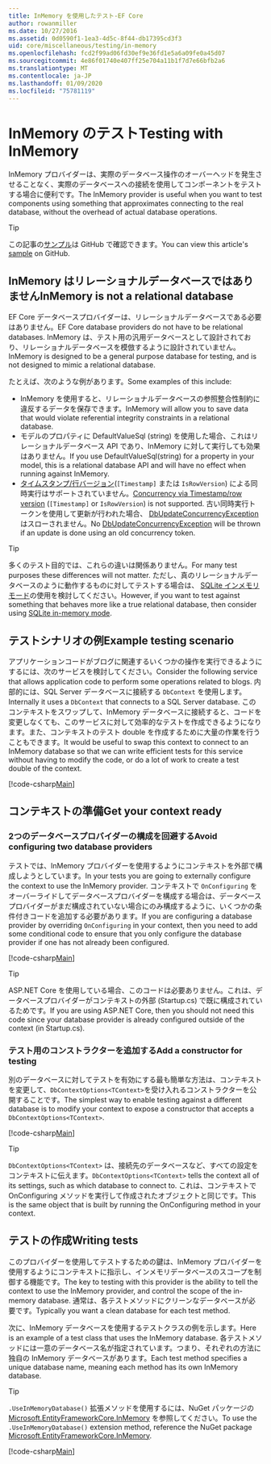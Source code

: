 ```yaml
---
title: InMemory を使用したテスト-EF Core
author: rowanmiller
ms.date: 10/27/2016
ms.assetid: 0d0590f1-1ea3-4d5c-8f44-db17395cd3f3
uid: core/miscellaneous/testing/in-memory
ms.openlocfilehash: fcd2f99ad06fd30ef9e36fd1e5a6a09fe0a45d07
ms.sourcegitcommit: 4e86f01740e407ff25e704a11b1f7d7e66bfb2a6
ms.translationtype: MT
ms.contentlocale: ja-JP
ms.lasthandoff: 01/09/2020
ms.locfileid: "75781119"
---
```

# <a name="testing-with-inmemory"></a><span data-ttu-id="ae227-102">InMemory のテスト</span><span class="sxs-lookup"><span data-stu-id="ae227-102">Testing with InMemory</span></span>

<span data-ttu-id="ae227-103">InMemory プロバイダーは、実際のデータベース操作のオーバーヘッドを発生させることなく、実際のデータベースへの接続を使用してコンポーネントをテストする場合に便利です。</span><span class="sxs-lookup"><span data-stu-id="ae227-103">The InMemory provider is useful when you want to test components using something that approximates connecting to the real database, without the overhead of actual database operations.</span></span>

> [!TIP]  
> <span data-ttu-id="ae227-104">この記事の[サンプル](https://github.com/aspnet/EntityFramework.Docs/tree/master/samples/core/Miscellaneous/Testing)は GitHub で確認できます。</span><span class="sxs-lookup"><span data-stu-id="ae227-104">You can view this article's [sample](https://github.com/aspnet/EntityFramework.Docs/tree/master/samples/core/Miscellaneous/Testing) on GitHub.</span></span>

## <a name="inmemory-is-not-a-relational-database"></a><span data-ttu-id="ae227-105">InMemory はリレーショナルデータベースではありません</span><span class="sxs-lookup"><span data-stu-id="ae227-105">InMemory is not a relational database</span></span>

<span data-ttu-id="ae227-106">EF Core データベースプロバイダーは、リレーショナルデータベースである必要はありません。</span><span class="sxs-lookup"><span data-stu-id="ae227-106">EF Core database providers do not have to be relational databases.</span></span> <span data-ttu-id="ae227-107">InMemory は、テスト用の汎用データベースとして設計されており、リレーショナルデータベースを模倣するように設計されていません。</span><span class="sxs-lookup"><span data-stu-id="ae227-107">InMemory is designed to be a general purpose database for testing, and is not designed to mimic a relational database.</span></span>

<span data-ttu-id="ae227-108">たとえば、次のような例があります。</span><span class="sxs-lookup"><span data-stu-id="ae227-108">Some examples of this include:</span></span>

* <span data-ttu-id="ae227-109">InMemory を使用すると、リレーショナルデータベースの参照整合性制約に違反するデータを保存できます。</span><span class="sxs-lookup"><span data-stu-id="ae227-109">InMemory will allow you to save data that would violate referential integrity constraints in a relational database.</span></span>
* <span data-ttu-id="ae227-110">モデルのプロパティに DefaultValueSql (string) を使用した場合、これはリレーショナルデータベース API であり、InMemory に対して実行しても効果はありません。</span><span class="sxs-lookup"><span data-stu-id="ae227-110">If you use DefaultValueSql(string) for a property in your model, this is a relational database API and will have no effect when running against InMemory.</span></span>
* <span data-ttu-id="ae227-111">[タイムスタンプ/行バージョン](xref:core/modeling/concurrency#timestamprowversion)(`[Timestamp]` または `IsRowVersion`) による同時実行はサポートされていません。</span><span class="sxs-lookup"><span data-stu-id="ae227-111">[Concurrency via Timestamp/row version](xref:core/modeling/concurrency#timestamprowversion) (`[Timestamp]` or `IsRowVersion`) is not supported.</span></span> <span data-ttu-id="ae227-112">古い同時実行トークンを使用して更新が行われた場合、 [DbUpdateConcurrencyException](https://docs.microsoft.com/dotnet/api/microsoft.entityframeworkcore.dbupdateconcurrencyexception)はスローされません。</span><span class="sxs-lookup"><span data-stu-id="ae227-112">No [DbUpdateConcurrencyException](https://docs.microsoft.com/dotnet/api/microsoft.entityframeworkcore.dbupdateconcurrencyexception) will be thrown if an update is done using an old concurrency token.</span></span>

> [!TIP]  
> <span data-ttu-id="ae227-113">多くのテスト目的では、これらの違いは関係ありません。</span><span class="sxs-lookup"><span data-stu-id="ae227-113">For many test purposes these differences will not matter.</span></span> <span data-ttu-id="ae227-114">ただし、真のリレーショナルデータベースのように動作するものに対してテストする場合は、 [SQLite インメモリモード](sqlite.md)の使用を検討してください。</span><span class="sxs-lookup"><span data-stu-id="ae227-114">However, if you want to test against something that behaves more like a true relational database, then consider using [SQLite in-memory mode](sqlite.md).</span></span>

## <a name="example-testing-scenario"></a><span data-ttu-id="ae227-115">テストシナリオの例</span><span class="sxs-lookup"><span data-stu-id="ae227-115">Example testing scenario</span></span>

<span data-ttu-id="ae227-116">アプリケーションコードがブログに関連するいくつかの操作を実行できるようにするには、次のサービスを検討してください。</span><span class="sxs-lookup"><span data-stu-id="ae227-116">Consider the following service that allows application code to perform some operations related to blogs.</span></span> <span data-ttu-id="ae227-117">内部的には、SQL Server データベースに接続する `DbContext` を使用します。</span><span class="sxs-lookup"><span data-stu-id="ae227-117">Internally it uses a `DbContext` that connects to a SQL Server database.</span></span> <span data-ttu-id="ae227-118">このコンテキストをスワップして、InMemory データベースに接続すると、コードを変更しなくても、このサービスに対して効率的なテストを作成できるようになります。また、コンテキストのテスト double を作成するために大量の作業を行うこともできます。</span><span class="sxs-lookup"><span data-stu-id="ae227-118">It would be useful to swap this context to connect to an InMemory database so that we can write efficient tests for this service without having to modify the code, or do a lot of work to create a test double of the context.</span></span>

[!code-csharp[Main](../../../../samples/core/Miscellaneous/Testing/BusinessLogic/BlogService.cs)]

## <a name="get-your-context-ready"></a><span data-ttu-id="ae227-119">コンテキストの準備</span><span class="sxs-lookup"><span data-stu-id="ae227-119">Get your context ready</span></span>

### <a name="avoid-configuring-two-database-providers"></a><span data-ttu-id="ae227-120">2つのデータベースプロバイダーの構成を回避する</span><span class="sxs-lookup"><span data-stu-id="ae227-120">Avoid configuring two database providers</span></span>

<span data-ttu-id="ae227-121">テストでは、InMemory プロバイダーを使用するようにコンテキストを外部で構成しようとしています。</span><span class="sxs-lookup"><span data-stu-id="ae227-121">In your tests you are going to externally configure the context to use the InMemory provider.</span></span> <span data-ttu-id="ae227-122">コンテキストで `OnConfiguring` をオーバーライドしてデータベースプロバイダーを構成する場合は、データベースプロバイダーがまだ構成されていない場合にのみ構成するように、いくつかの条件付きコードを追加する必要があります。</span><span class="sxs-lookup"><span data-stu-id="ae227-122">If you are configuring a database provider by overriding `OnConfiguring` in your context, then you need to add some conditional code to ensure that you only configure the database provider if one has not already been configured.</span></span>

[!code-csharp[Main](../../../../samples/core/Miscellaneous/Testing/BusinessLogic/BloggingContext.cs#OnConfiguring)]

> [!TIP]  
> <span data-ttu-id="ae227-123">ASP.NET Core を使用している場合、このコードは必要ありません。これは、データベースプロバイダーがコンテキストの外部 (Startup.cs) で既に構成されているためです。</span><span class="sxs-lookup"><span data-stu-id="ae227-123">If you are using ASP.NET Core, then you should not need this code since your database provider is already configured outside of the context (in Startup.cs).</span></span>

### <a name="add-a-constructor-for-testing"></a><span data-ttu-id="ae227-124">テスト用のコンストラクターを追加する</span><span class="sxs-lookup"><span data-stu-id="ae227-124">Add a constructor for testing</span></span>

<span data-ttu-id="ae227-125">別のデータベースに対してテストを有効にする最も簡単な方法は、コンテキストを変更して、`DbContextOptions<TContext>`を受け入れるコンストラクターを公開することです。</span><span class="sxs-lookup"><span data-stu-id="ae227-125">The simplest way to enable testing against a different database is to modify your context to expose a constructor that accepts a `DbContextOptions<TContext>`.</span></span>

[!code-csharp[Main](../../../../samples/core/Miscellaneous/Testing/BusinessLogic/BloggingContext.cs#Constructors)]

> [!TIP]  
> <span data-ttu-id="ae227-126">`DbContextOptions<TContext>` は、接続先のデータベースなど、すべての設定をコンテキストに伝えます。</span><span class="sxs-lookup"><span data-stu-id="ae227-126">`DbContextOptions<TContext>` tells the context all of its settings, such as which database to connect to.</span></span> <span data-ttu-id="ae227-127">これは、コンテキストで OnConfiguring メソッドを実行して作成されたオブジェクトと同じです。</span><span class="sxs-lookup"><span data-stu-id="ae227-127">This is the same object that is built by running the OnConfiguring method in your context.</span></span>

## <a name="writing-tests"></a><span data-ttu-id="ae227-128">テストの作成</span><span class="sxs-lookup"><span data-stu-id="ae227-128">Writing tests</span></span>

<span data-ttu-id="ae227-129">このプロバイダーを使用してテストするための鍵は、InMemory プロバイダーを使用するようにコンテキストに指示し、インメモリデータベースのスコープを制御する機能です。</span><span class="sxs-lookup"><span data-stu-id="ae227-129">The key to testing with this provider is the ability to tell the context to use the InMemory provider, and control the scope of the in-memory database.</span></span> <span data-ttu-id="ae227-130">通常は、各テストメソッドにクリーンなデータベースが必要です。</span><span class="sxs-lookup"><span data-stu-id="ae227-130">Typically you want a clean database for each test method.</span></span>

<span data-ttu-id="ae227-131">次に、InMemory データベースを使用するテストクラスの例を示します。</span><span class="sxs-lookup"><span data-stu-id="ae227-131">Here is an example of a test class that uses the InMemory database.</span></span> <span data-ttu-id="ae227-132">各テストメソッドには一意のデータベース名が指定されています。つまり、それぞれの方法に独自の InMemory データベースがあります。</span><span class="sxs-lookup"><span data-stu-id="ae227-132">Each test method specifies a unique database name, meaning each method has its own InMemory database.</span></span>

>[!TIP]
> <span data-ttu-id="ae227-133">`.UseInMemoryDatabase()` 拡張メソッドを使用するには、NuGet パッケージの [Microsoft.EntityFrameworkCore.InMemory](https://www.nuget.org/packages/Microsoft.EntityFrameworkCore.InMemory/) を参照してください。</span><span class="sxs-lookup"><span data-stu-id="ae227-133">To use the `.UseInMemoryDatabase()` extension method, reference the NuGet package [Microsoft.EntityFrameworkCore.InMemory](https://www.nuget.org/packages/Microsoft.EntityFrameworkCore.InMemory/).</span></span>

[!code-csharp[Main](../../../../samples/core/Miscellaneous/Testing/TestProject/InMemory/BlogServiceTests.cs)]
